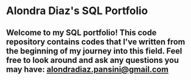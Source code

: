 # Alondra Diaz's SQL Portfolio


## Welcome to my SQL portfolio! This code repository contains codes that I've written from the beginning of my journey into this field. Feel free to look around and ask any questions you may have: alondradiaz.pansini@gmail.com
